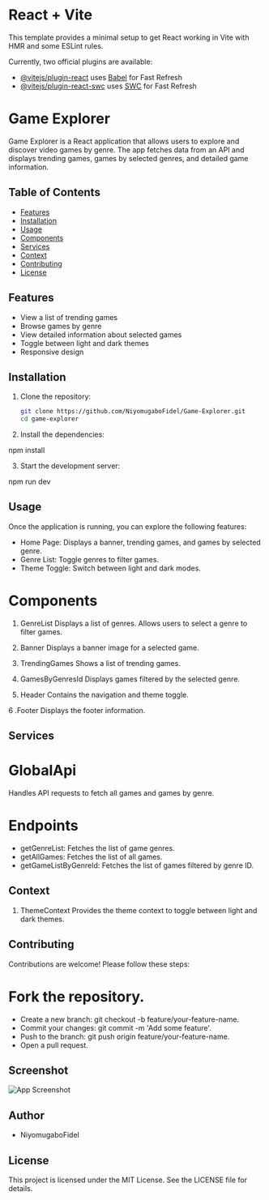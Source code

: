 # React + Vite

This template provides a minimal setup to get React working in Vite with HMR and some ESLint rules.

Currently, two official plugins are available:

- [@vitejs/plugin-react](https://github.com/vitejs/vite-plugin-react/blob/main/packages/plugin-react/README.md) uses [Babel](https://babeljs.io/) for Fast Refresh
- [@vitejs/plugin-react-swc](https://github.com/vitejs/vite-plugin-react-swc) uses [SWC](https://swc.rs/) for Fast Refresh




# Game Explorer

Game Explorer is a React application that allows users to explore and discover video games by genre. The app fetches data from an API and displays trending games, games by selected genres, and detailed game information.

## Table of Contents

- [Features](#features)
- [Installation](#installation)
- [Usage](#usage)
- [Components](#components)
- [Services](#services)
- [Context](#context)
- [Contributing](#contributing)
- [License](#license)

## Features

- View a list of trending games
- Browse games by genre
- View detailed information about selected games
- Toggle between light and dark themes
- Responsive design

## Installation

1. Clone the repository:
   ```bash
   git clone https://github.com/NiyomugaboFidel/Game-Explorer.git
   cd game-explorer
2. Install the dependencies:

npm install

3. Start the development server:

npm run dev

## Usage
Once the application is running, you can explore the following features:

- Home Page: Displays a banner, trending games, and games by selected genre.
- Genre List: Toggle genres to filter games.
- Theme Toggle: Switch between light and dark modes.

# Components
1. GenreList
Displays a list of genres. Allows users to select a genre to filter games.

2. Banner
Displays a banner image for a selected game.

3. TrendingGames
Shows a list of trending games.

4. GamesByGenresId
Displays games filtered by the selected genre.

5. Header
Contains the navigation and theme toggle.

6 .Footer
Displays the footer information.

## Services
# GlobalApi
Handles API requests to fetch all games and games by genre.

# Endpoints
- getGenreList: Fetches the list of game genres.
- getAllGames: Fetches the list of all games.
- getGameListByGenreId: Fetches the list of games filtered by genre ID.
## Context

1. ThemeContext
Provides the theme context to toggle between light and dark themes.

## Contributing
Contributions are welcome! Please follow these steps:

# Fork the repository.
- Create a new branch: git checkout -b feature/your-feature-name.
- Commit your changes: git commit -m 'Add some feature'.
- Push to the branch: git push origin feature/your-feature-name.
- Open a pull request.

## Screenshot

![App Screenshot](./public/screenshots/screenshot.png)
## Author 
- NiyomugaboFidel
## License
This project is licensed under the MIT License. See the LICENSE file for details.
